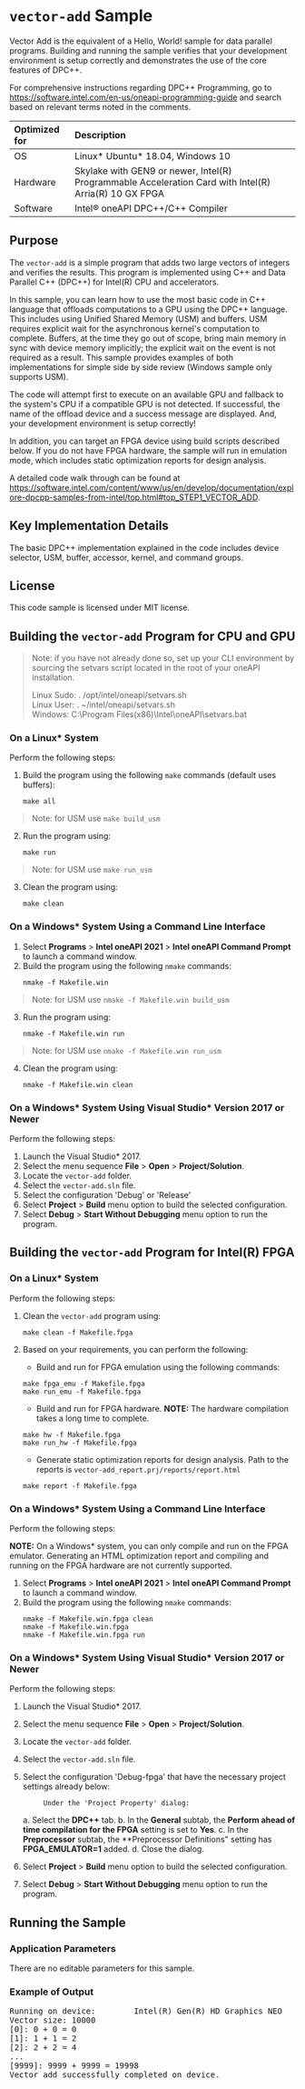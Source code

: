# `vector-add` Sample

Vector Add is the equivalent of a Hello, World! sample for data parallel programs. Building and running the sample verifies that your development environment is setup correctly and demonstrates the use of the core features of DPC++.

For comprehensive instructions regarding DPC++ Programming, go to https://software.intel.com/en-us/oneapi-programming-guide and search based on relevant terms noted in the comments.

| Optimized for                     | Description
|:---                               |:---
| OS                                | Linux* Ubuntu* 18.04, Windows 10 
| Hardware                          | Skylake with GEN9 or newer, Intel(R) Programmable Acceleration Card with Intel(R) Arria(R) 10 GX FPGA
| Software                          | Intel&reg; oneAPI DPC++/C++ Compiler  
  
## Purpose
The `vector-add` is a simple program that adds two large vectors of integers and verifies the results. This program is implemented using C++ and Data Parallel C++ (DPC++) for Intel(R) CPU and accelerators.

In this sample, you can learn how to use the most basic code in C++ language that offloads computations to a GPU using the DPC++ language. This includes using Unified Shared Memory (USM) and buffers. USM requires explicit wait for the asynchronous kernel's computation to complete.  Buffers, at the time they go out of scope, bring main memory in sync with device memory implicitly; the explicit wait on the event is not required as a result. This sample provides examples of both implementations for simple side by side review (Windows sample only supports USM).

The code will attempt first to execute on an available GPU and fallback to the system's CPU if a compatible GPU is not detected. If successful, the name of the offload device and a success message are displayed. And, your development environment is setup correctly!

In addition, you can target an FPGA device using build scripts described below.  If you do not have FPGA hardware, the sample will run in emulation mode, which includes static optimization reports for design analysis.

A detailed code walk through can be found at https://software.intel.com/content/www/us/en/develop/documentation/explore-dpcpp-samples-from-intel/top.html#top_STEP1_VECTOR_ADD. 

## Key Implementation Details 
The basic DPC++ implementation explained in the code includes device selector, USM, buffer, accessor, kernel, and command groups.

## License  
This code sample is licensed under MIT license. 

## Building the `vector-add` Program for CPU and GPU 

> Note: if you have not already done so, set up your CLI 
> environment by sourcing  the setvars script located in 
> the root of your oneAPI installation. 
>
> Linux Sudo: . /opt/intel/oneapi/setvars.sh  
> Linux User: . ~/intel/oneapi/setvars.sh  
> Windows: C:\Program Files(x86)\Intel\oneAPI\setvars.bat

### On a Linux* System
Perform the following steps:

1. Build the program using the following `make` commands (default uses buffers):
    ```
    make all
    ```
> Note: for USM use `make build_usm`

2. Run the program using:
    ```
    make run
    ```
> Note: for USM use `make run_usm`

3. Clean the program using:  
    ```
    make clean 
    ```

### On a Windows* System Using a Command Line Interface

1. Select **Programs** > **Intel oneAPI 2021** > **Intel oneAPI Command Prompt** to launch a command window.
2. Build the program using the following `nmake` commands:
    ```
    nmake -f Makefile.win
    ```
> Note: for USM use `nmake -f Makefile.win build_usm`

3. Run the program using:
    ```
    nmake -f Makefile.win run
    ```
> Note: for USM use `nmake -f Makefile.win run_usm`

4. Clean the program using:
    ```
    nmake -f Makefile.win clean
    ```


### On a Windows* System Using Visual Studio* Version 2017 or Newer
Perform the following steps:
1. Launch the Visual Studio* 2017.
2. Select the menu sequence **File** > **Open** > **Project/Solution**. 
3. Locate the `vector-add` folder.
4. Select the `vector-add.sln` file.
5. Select the configuration 'Debug' or 'Release'  
6. Select **Project** > **Build** menu option to build the selected configuration.
7. Select **Debug** > **Start Without Debugging** menu option to run the program.

## Building the `vector-add` Program for Intel(R) FPGA

### On a Linux* System

Perform the following steps:

1. Clean the `vector-add` program using:
    ```
    make clean -f Makefile.fpga
    ```

2. Based on your requirements, you can perform the following:
   * Build and run for FPGA emulation using the following commands:
    ```
    make fpga_emu -f Makefile.fpga
    make run_emu -f Makefile.fpga
    ```
    * Build and run for FPGA hardware.
      **NOTE:** The hardware compilation takes a long time to complete.
    ```
    make hw -f Makefile.fpga
    make run_hw -f Makefile.fpga
    ```
    * Generate static optimization reports for design analysis. Path to the reports is `vector-add_report.prj/reports/report.html`
    ```
    make report -f Makefile.fpga
    ```

### On a Windows* System Using a Command Line Interface
Perform the following steps:

**NOTE:** On a Windows* system, you can only compile and run on the FPGA emulator. Generating an HTML optimization report and compiling and running on the FPGA hardware are not currently supported.

1. Select **Programs** > **Intel oneAPI 2021** > **Intel oneAPI Command Prompt** to launch a command window.
2. Build the program using the following `nmake` commands:
   ```
   nmake -f Makefile.win.fpga clean
   nmake -f Makefile.win.fpga
   nmake -f Makefile.win.fpga run
   ```

### On a Windows* System Using Visual Studio* Version 2017 or Newer
Perform the following steps:
1. Launch the Visual Studio* 2017.
2. Select the menu sequence **File** > **Open** > **Project/Solution**.
3. Locate the `vector-add` folder.
4. Select the `vector-add.sln` file.
5. Select the configuration 'Debug-fpga' that have the necessary project settings already below:
 
            Under the 'Project Property' dialog:
 
     a. Select the **DPC++** tab.
     b. In the **General** subtab, the **Perform ahead of time compilation for the FPGA** setting is set to **Yes**.
     c. In the **Preprocessor** subtab, the **Preprocessor Definitions" setting has **FPGA_EMULATOR=1** added.
     d. Close the dialog.
 
6. Select **Project** > **Build** menu option to build the selected configuration.
7. Select **Debug** > **Start Without Debugging** menu option to run the program.

## Running the Sample
### Application Parameters
There are no editable parameters for this sample.

### Example of Output
<pre>
Running on device:        Intel(R) Gen(R) HD Graphics NEO
Vector size: 10000
[0]: 0 + 0 = 0
[1]: 1 + 1 = 2
[2]: 2 + 2 = 4
...
[9999]: 9999 + 9999 = 19998
Vector add successfully completed on device.
</pre>
